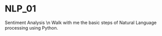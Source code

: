 # NLP_01
Sentiment Analysis \n
Walk with me the basic steps of Natural Language processing using Python.
